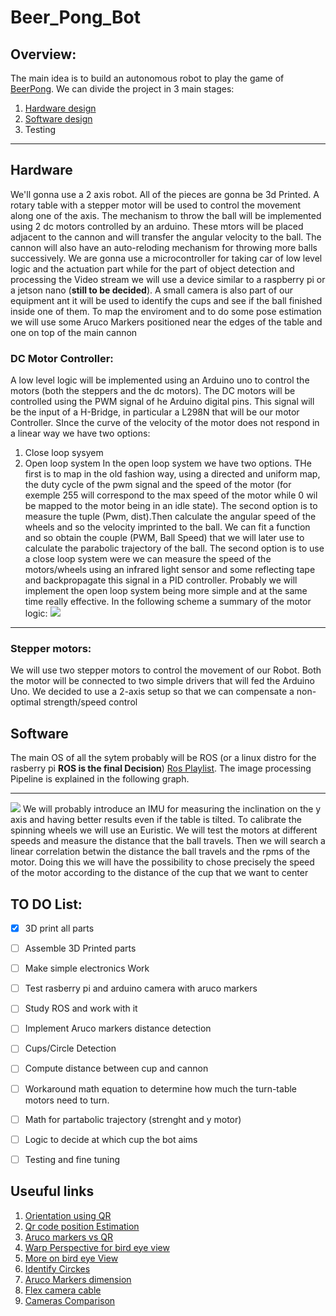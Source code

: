 # Beer_Pong_Bot

## Overview:
The main idea is to build an autonomous robot to play  the game of [BeerPong](https://en.wikipedia.org/wiki/Beer_pong).
We can divide the project in 3 main stages:
1. [Hardware design](#hardware)
2. [Software design](#software)
3. Testing
---

## Hardware
We'll gonna use a 2 axis robot. All of the pieces are gonna be 3d Printed. A rotary table with a stepper motor will be used to control the movement along one of the axis. The mechanism to throw the ball will be implemented using 2 dc motors controlled by an arduino. These mtors will be placed adjacent to the cannon and will transfer the angular velocity to the ball. The cannon will also have an auto-reloding mechanism for throwing more balls successively. We are gonna use a microcontroller for taking car of low level logic and the actuation part while for the part of object detection and processing the Video stream we will use a device similar to a raspberry pi or a jetson nano (**still to be decided**). A small camera is also part of our equipment ant it will be used to identify the cups and see if the ball finished inside one of them.
To map the enviroment and to do some pose estimation we will use some Aruco Markers positioned near the edges of the table and one on top of the main cannon

### DC Motor Controller:

A low level logic will be implemented using an Arduino uno to control the motors (both the steppers and the dc motors). The DC motors will be controlled using the PWM signal of he Arduino digital pins. This signal will be the input of a H-Bridge, in particular a L298N that will be our motor Controller. SInce the curve of the velocity of the motor does not respond in a linear way we have two options:
1. Close loop sysyem
2. Open loop system
In the open loop system we have two options. THe first is to map in the old fashion way, using a directed and uniform map, the duty cycle of the pwm signal and the speed of the motor (for exemple 255 will correspond to the max speed of the motor while 0 wil be mapped to the motor being in an idle state). The second option is to measure the tuple (Pwm, dist).Then calculate the angular speed of the wheels and so the velocity imprinted to the ball. We can fit a function and so obtain the couple (PWM, Ball Speed) that we will later use to calculate the parabolic trajectory of the ball.
The second option is to use a close loop system were we can measure the speed of the motors/wheels using an infrared light sensor and some reflecting tape and backpropagate this signal in a PID controller. 
Probably we will implement the open loop system being more simple and at the same time really effective.
In the following scheme a summary of the motor logic:
[![](https://mermaid.ink/img/pako:eNp1jz1rw0AMhv-K0NRAQmlGD4XELV1qMPZQaJxB9SnJwd3JyOdCiPPfe27cQodqEPp4H31csBXDmOFRqTvBa9UESLbZVdR3H6x6Lu0eVqvHsaA-st7Xjj55hO3dRs1gg0BhW5VWQlRxjnVxG7CdGBjLtwJqewzkYMx3hURRyH-1-5s2_55fqqQbDKe-9xQMRAEv067nGXz4o684_ku8zMR6JiaPS_SsnqxJ316mSoPxxJ4bzFJo-ECDiw024ZqkNESpz6HFLOrASxw6Q5GfLKWNHrMDuT5VOwrvIj_59Qvnq27w)](https://mermaid.live/edit#pako:eNp1jz1rw0AMhv-K0NRAQmlGD4XELV1qMPZQaJxB9SnJwd3JyOdCiPPfe27cQodqEPp4H31csBXDmOFRqTvBa9UESLbZVdR3H6x6Lu0eVqvHsaA-st7Xjj55hO3dRs1gg0BhW5VWQlRxjnVxG7CdGBjLtwJqewzkYMx3hURRyH-1-5s2_55fqqQbDKe-9xQMRAEv067nGXz4o684_ku8zMR6JiaPS_SsnqxJ316mSoPxxJ4bzFJo-ECDiw024ZqkNESpz6HFLOrASxw6Q5GfLKWNHrMDuT5VOwrvIj_59Qvnq27w)

---

### Stepper motors:
We will use two stepper motors to control the movement of our Robot. Both the motor will be connected to two simple drivers that will fed the Arduino Uno. We decided to use a 2-axis setup so that we can compensate a non-optimal strength/speed control



## Software
The main OS of all the sytem probably will be ROS (or a linux distro for the rasberry pi **ROS is the final Decision**) [Ros Playlist](https://www.youtube.com/watch?v=2lIV3dRvHmQ). The  image processing Pipeline is explained in the following graph.

---
[![](https://mermaid.ink/img/pako:eNp1UUFqwzAQ_MqiUwvJB3woJHZaSgmEJj3ZOSjWOhGNtGIlxYQof69Ut9BLdRKjmdmd0U30pFBU4sjSnWDXdBbyWbTvKBUsOPYERvInst_DfP6UNuR10GSBhuk5wfKhJmKlrQwI26sPaB4nm5f2zdJoIcjDGaHRBq3P2n0xgjVKHxkVjDqcMsVh-t9pWYZD2iAPxAaWmhXgFeGicYRUtzty0JRRBdhPmrpomvbl4_UvkGqygSJDgwH7EiXBqq2j8_Cb7Ye-mtjGxbyNtMcc4YBh1Bb66AChl9bmItJzu6YLQt7WOeRvsZgJg2ykVrnaW0E6EU5osBNVviocZDyHTnT2nqkyBtpebS-qwBFnIjqVC2i0zJ9iRDXIs8f7FwwKj4o)](https://mermaid.live/edit#pako:eNp1UUFqwzAQ_MqiUwvJB3woJHZaSgmEJj3ZOSjWOhGNtGIlxYQof69Ut9BLdRKjmdmd0U30pFBU4sjSnWDXdBbyWbTvKBUsOPYERvInst_DfP6UNuR10GSBhuk5wfKhJmKlrQwI26sPaB4nm5f2zdJoIcjDGaHRBq3P2n0xgjVKHxkVjDqcMsVh-t9pWYZD2iAPxAaWmhXgFeGicYRUtzty0JRRBdhPmrpomvbl4_UvkGqygSJDgwH7EiXBqq2j8_Cb7Ye-mtjGxbyNtMcc4YBh1Bb66AChl9bmItJzu6YLQt7WOeRvsZgJg2ykVrnaW0E6EU5osBNVviocZDyHTnT2nqkyBtpebS-qwBFnIjqVC2i0zJ9iRDXIs8f7FwwKj4o)
We will probably introduce an IMU for measuring the inclination on the y axis and having better results even if the table is tilted. To calibrate the spinning wheels we will use an Euristic. We will test the motors at different speeds and measure the distance that the ball travels. Then we will search a linear correlation betwin the distance the ball travels and the rpms of the motor. Doing this we will have the possibility to chose precisely the speed of the motor according to the distance of the cup that we want to center



## TO DO List:
 - [X] 3D print all parts
 - [ ] Assemble 3D Printed parts
 - [ ] Make simple electronics Work
 - [ ] Test rasberry pi and arduino camera with aruco markers
 - [ ] Study ROS and work with it
 - [ ] Implement Aruco markers distance detection
 - [ ] Cups/Circle Detection
 - [ ] Compute distance between cup and cannon
 - [ ] Workaround math equation to determine how much the turn-table motors need to turn.
 - [ ] Math for partabolic trajectory (strenght and y motor)
 - [ ] Logic to decide at which cup the bot aims
 - [ ] Testing and fine tuning



## Useuful links
1. [Orientation using QR](https://temugeb.github.io/python/computer_vision/2021/06/15/QR-Code_Orientation.html)
2. [Qr code position Estimation](https://github.com/envyen/qr-pose-estimation)
3. [Aruco markers vs QR](https://docs.opencv.org/4.x/d5/dae/tutorial_aruco_detection.html)
4. [Warp Perspective for bird eye view](https://answers.opencv.org/question/232957/apply-getperspectivetransform-and-warpperspective-for-bird-eye-view-python/)
5. [More on bird eye View](https://nikolasent.github.io/opencv/2017/05/07/Bird's-Eye-View-Transformation.html)
6. [Identify Circkes](https://www.delftstack.com/howto/python/opencv-hough-circles/#:~:text=Use%20the%20HoughCircles()%20Function,present%20in%20a%20grayscale%20image.)
7. [Aruco Markers dimension](https://www.youtube.com/watch?v=lbgl2u6KrDU)
8. [Flex camera cable](https://www.amazon.it/dp/B071213Q35/ref=sspa_dk_detail_4?pd_rd_i=B071213Q35&pd_rd_w=dgF6h&content-id=amzn1.sym.7d53b420-4ab4-47bf-9f3c-0af37b169282&pf_rd_p=7d53b420-4ab4-47bf-9f3c-0af37b169282&pf_rd_r=8DEK2B3MZ7S97MGT476Q&pd_rd_wg=PT7Ur&pd_rd_r=9b181f0d-3bd7-4426-ab04-5aaabbb91dc3&s=lighting&sp_csd=d2lkZ2V0TmFtZT1zcF9kZXRhaWw&smid=A1X7QLRQH87QA3&th=1)
9. [Cameras Comparison](https://www.androidcentral.com/best-raspberry-pi-camera)
